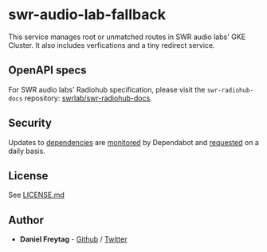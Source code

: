 # swr-audio-lab-fallback

This service manages root or unmatched routes in SWR audio labs' GKE Cluster. It also includes verfications and a tiny redirect service.  

## OpenAPI specs

For SWR audio labs' Radiohub specification, please visit the `swr-radiohub-docs` repository: [swrlab/swr-radiohub-docs](https://github.com/swrlab/swr-radiohub-docs).  

## Security

Updates to [dependencies](https://github.com/swrlab/swr-audio-lab-fallback/network/dependencies) are [monitored](https://github.com/swrlab/swr-audio-lab-fallback/network/updates) by Dependabot and [requested](https://github.com/swrlab/swr-audio-lab-fallback/pulls) on a daily basis.

## License

See [LICENSE.md](./LICENSE.md)  

## Author

- **Daniel Freytag** - [Github](https://github.com/FRYTG) / [Twitter](https://twitter.com/FRYTG)
